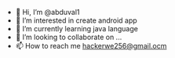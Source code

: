 - 👋 Hi, I’m @abduval1
- 👀 I’m interested in create android app
- 🌱 I’m currently learning java language
- 💞️ I’m looking to collaborate on ...
- 📫 How to reach me hackerwe256@gmail.ocm

<!---
abduval1/abduval1 is a ✨ special ✨ repository because its `README.md` (this file) appears on your GitHub profile.
You can click the Preview link to take a look at your changes.
--->

